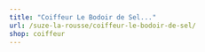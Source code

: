 ```yaml
---
title: "Coiffeur Le Bodoir de Sel..."
url: /suze-la-rousse/coiffeur-le-bodoir-de-sel/
shop: coiffeur
---
```

